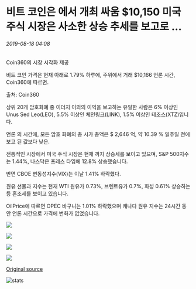 # 비트 코인은 에서 개최 싸움 $10,150 미국 주식 시장은 사소한 상승 추세를 보고로 ...

###### 2019-08-18 04:08

Coin360의 시장 시각화 제공

비트 코인 가격은 현재 아래로 1.79% 하루에, 주위에서 거래 $10,166 언론 시간, Coin360에 따르면.

출처: Coin360

상위 20개 암호화폐 중 이더지 이외의 이익을 보고하는 유일한 사람은 6% 이상인 Unus Sed Leo(LEO), 5.5% 이상인 체인링크(LINK), 1.5% 이상인 테조스(XTZ)입니다.

언론 의 시간에, 모든 암호 화폐의 총 시가 총액은 $ 2,646 억, 약 10.39 % 일주일 전에보고 된 값보다 낮은.

전통적인 시장에서 미국 주식 시장은 현재 까지 상승세를 보이고 있으며, S&amp;P 500지수는 1.44%, 나스닥은 프레스 타임에 12.8% 상승했습니다.

반면 CBOE 변동성지수(VIX)는 이날 1.41% 하락했다.

원유 선물과 지수는 현재 WTI 원유가 0.73%, 브렌트유가 0.7%, 화성 0.61% 상승하는 등 혼조세를 보이고 있습니다.

OilPrice에 따르면 OPEC 바구니는 1.01% 하락했으며 캐나다 원유 지수는 24시간 동안 언론 시간으로 가격에 변화가 없었습니다.

![](https://s3.cointelegraph.com/storage/uploads/view/4d441f213bed0b7294cd1990a2d7f846.png)

![](https://s3.cointelegraph.com/storage/uploads/view/9087a768d098e806a55ec9d44a6e0fd5.png)

![](https://s3.cointelegraph.com/storage/uploads/view/eebd4a8b46b7eca02d5205968fc90e45.png)

![](https://s3.cointelegraph.com/storage/uploads/view/bc06da2984b8f1f45cc8976b84e37f48.png)

[Original source](https://cointelegraph.com/news/bitcoin-fights-to-hold-at-10-150-as-us-stock-market-sees-minor-uptrend)

![stats](https://c.statcounter.com/11760860/0/a89fa40b/1/ "stats")